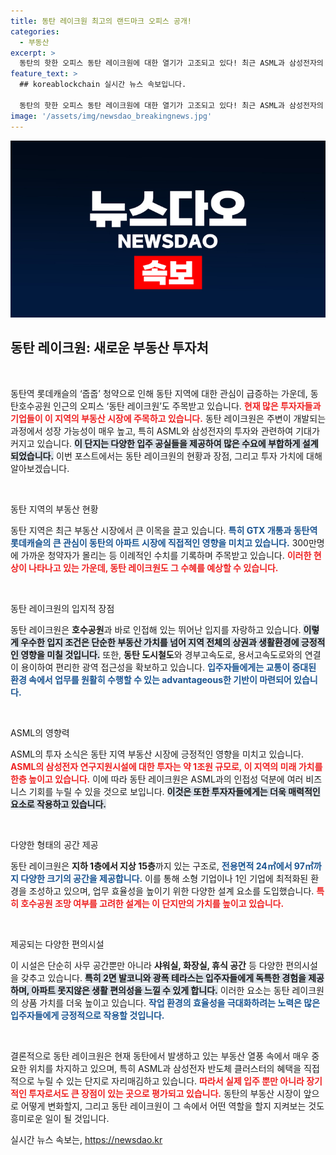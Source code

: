 ```yaml
---
title: 동탄 레이크원 최고의 랜드마크 오피스 공개!
categories:
  - 부동산
excerpt: >
  동탄의 핫한 오피스 동탄 레이크원에 대한 열기가 고조되고 있다! 최근 ASML과 삼성전자의 mega 투자로 떠오르는 이 지역의 미래가치, 그리고 호수공원과 접한 희소성 있는 입지를 놓칠 수 없는 기회!
feature_text: >
  ## koreablockchain 실시간 뉴스 속보입니다.

  동탄의 핫한 오피스 동탄 레이크원에 대한 열기가 고조되고 있다! 최근 ASML과 삼성전자의 mega 투자로 떠오르는 이 지역의 미래가치, 그리고 호수공원과 접한 희소성 있는 입지를 놓칠 수 없는 기회!
image: '/assets/img/newsdao_breakingnews.jpg'
---
```


<p><img src="/assets/img/newsdao_breakingnews.jpg" alt="koreablockchain 속보" /></p>

<h2 data-ke-size="size26">동탄 레이크원: 새로운 부동산 투자처</h2>

<p data-ke-size="size16">&nbsp;</p>

<p>동탄역 롯데캐슬의 ‘줍줍’ 청약으로 인해 동탄 지역에 대한 관심이 급증하는 가운데, 동탄호수공원 인근의 오피스 ‘동탄 레이크원’도 주목받고 있습니다. <b><span style="color: #ee2323;">현재 많은 투자자들과 기업들이 이 지역의 부동산 시장에 주목하고 있습니다.</span></b>  동탄 레이크원은 주변이 개발되는 과정에서 성장 가능성이 매우 높고, 특히 ASML와 삼성전자의 투자와 관련하여 기대가 커지고 있습니다. <b><span style="background-color: #21538527;">이 단지는 다양한 입주 공실들을 제공하여 많은 수요에 부합하게 설계되었습니다.</span></b> 이번 포스트에서는 동탄 레이크원의 현황과 장점, 그리고 투자 가치에 대해 알아보겠습니다.</p>

<p data-ke-size="size16">&nbsp;</p>

<p>동탄 지역의 부동산 현황</p>

<p>동탄 지역은 최근 부동산 시장에서 큰 이목을 끌고 있습니다. <b><span style="color: #1a5490;">특히 GTX 개통과 동탄역 롯데캐슬의 큰 관심이 동탄의 아파트 시장에 직접적인 영향을 미치고 있습니다.</span></b> 300만명에 가까운 청약자가 몰리는 등 이례적인 수치를 기록하며 주목받고 있습니다. <b><span style="color: #ee2323;">이러한 현상이 나타나고 있는 가운데, 동탄 레이크원도 그 수혜를 예상할 수 있습니다.</span></b> </p>

<p data-ke-size="size16">&nbsp;</p>

<p>동탄 레이크원의 입지적 장점</p>

<p>동탄 레이크원은 <b>호수공원</b>과 바로 인접해 있는 뛰어난 입지를 자랑하고 있습니다. <b><span style="background-color: #21538527;">이렇게 우수한 입지 조건은 단순한 부동산 가치를 넘어 지역 전체의 상권과 생활환경에 긍정적인 영향을 미칠 것입니다.</span></b> 또한, <b>동탄 도시철도</b>와 경부고속도로, 용서고속도로와의 연결이 용이하여 편리한 광역 접근성을 확보하고 있습니다. <b><span style="color: #1a5490;">입주자들에게는 교통이 증대된 환경 속에서 업무를 원활히 수행할 수 있는 advantageous한 기반이 마련되어 있습니다.</span></b></p>

<p data-ke-size="size16">&nbsp;</p>

<p>ASML의 영향력</p>

<p>ASML의 투자 소식은 동탄 지역 부동산 시장에 긍정적인 영향을 미치고 있습니다. <b><span style="color: #ee2323;">ASML의 삼성전자 연구지원시설에 대한 투자는 약 1조원 규모로, 이 지역의 미래 가치를 한층 높이고 있습니다.</span></b> 이에 따라 동탄 레이크원은 ASML과의 인접성 덕분에 여러 비즈니스 기회를 누릴 수 있을 것으로 보입니다. <b><span style="background-color: #21538527;">이것은 또한 투자자들에게는 더욱 매력적인 요소로 작용하고 있습니다.</span></b></p>

<p data-ke-size="size16">&nbsp;</p>

<p>다양한 형태의 공간 제공</p>

<p>동탄 레이크원은 <b>지하 1층에서 지상 15층</b>까지 있는 구조로, <b><span style="color: #1a5490;">전용면적 24㎡에서 97㎡까지 다양한 크기의 공간을 제공합니다.</span></b> 이를 통해 소형 기업이나 1인 기업에 최적화된 환경을 조성하고 있으며, 업무 효율성을 높이기 위한 다양한 설계 요소를 도입했습니다. <b><span style="color: #ee2323;">특히 호수공원 조망 여부를 고려한 설계는 이 단지만의 가치를 높이고 있습니다.</span></b></p>

<p data-ke-size="size16">&nbsp;</p>

<p>제공되는 다양한 편의시설</p>

<p>이 시설은 단순히 사무 공간뿐만 아니라 <b>샤워실, 화장실, 휴식 공간</b> 등 다양한 편의시설을 갖추고 있습니다. <b><span style="background-color: #21538527;">특히 2면 발코니와 광폭 테라스는 입주자들에게 독특한 경험을 제공하며, 아파트 못지않은 생활 편의성을 느낄 수 있게 합니다.</span></b> 이러한 요소는 동탄 레이크원의 상품 가치를 더욱 높이고 있습니다. <b><span style="color: #1a5490;">작업 환경의 효율성을 극대화하려는 노력은 많은 입주자들에게 긍정적으로 작용할 것입니다.</span></b></p>

<p data-ke-size="size16">&nbsp;</p>

<p>결론적으로 동탄 레이크원은 현재 동탄에서 발생하고 있는 부동산 열풍 속에서 매우 중요한 위치를 차지하고 있으며, 특히 ASML과 삼성전자 반도체 클러스터의 혜택을 직접적으로 누릴 수 있는 단지로 자리매김하고 있습니다. <b><span style="color: #ee2323;">따라서 실제 입주 뿐만 아니라 장기적인 투자로서도 큰 장점이 있는 곳으로 평가되고 있습니다.</span></b> 동탄의 부동산 시장이 앞으로 어떻게 변화할지, 그리고 동탄 레이크원이 그 속에서 어떤 역할을 할지 지켜보는 것도 흥미로운 일이 될 것입니다.</p>
실시간 뉴스 속보는, <a href="https://newsdao.kr" rel="dofollow">https://newsdao.kr</a>


